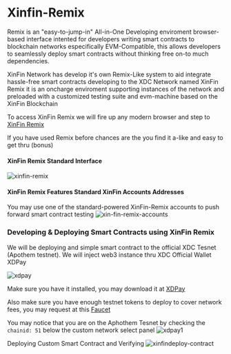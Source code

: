 
# Xinfin-Remix

Remix is an "easy-to-jump-in" All-in-One Developing enviroment browser-based interface intented for developers writing smart contracts to blockchain networks especifically EVM-Compatible, this allows developers to seamlessly deploy smart contracts without thinking free on-to much dependencies.

XinFin Network has develop it's own Remix-Like system to aid integrate hassle-free smart contracts developing to the XDC Network named XinFin Remix it is an oncharge enviroment supporting instances of the network and preloaded with a customized testing suite and evm-machine based on the XinFin Blockchain

To access XinFin Remix we will fire up any modern browser and step to [XinFin Remix](https://remix.xinfin.network)

If you have used Remix before chances are the you find it a-like and easy to get thru (bonus)

#### XinFin Remix Standard Interface

![xinfin-remix](https://user-images.githubusercontent.com/41552663/194455866-284ac945-a1b1-4b7b-be79-47fbe6e63a31.png)

#### XinFin Remix Features Standard XinFin Accounts Addresses

You may use one of the standard-powered XinFin-Remix accounts to push forward smart contract testing
![xin-fin-remix-accounts](https://user-images.githubusercontent.com/41552663/194461894-8e2fc7ea-6340-4cf4-a011-6866add71015.png)

### Developing & Deploying Smart Contracts using XinFin Remix

We will be deploying and simple smart contract to the official XDC Tesnet (Apothem testnet). We will inject web3 instance thru XDC Official Wallet XDPay

![xdpay](https://user-images.githubusercontent.com/41552663/194467016-0a91316e-b9d8-4e01-895e-7c43152d4ea3.png)

Make sure you have it installed, you may download it at [XDPay](Link)

Also make sure you have enough testnet tokens to deploy to cover network fees, you may request at this [Faucet](faucet-link)

You may notice that you are on the Aphothem Tesnet by checking the <code>chainid: 51</code> below the custom network select panel
![xdpay1](https://user-images.githubusercontent.com/41552663/194467308-139230d5-2ae5-483e-ad97-ec3f0b2e909f.png)


Deploying Custom Smart Contract and Verifying
![xinfindeploy-contract](https://user-images.githubusercontent.com/41552663/194475798-2a974f25-66c5-436d-9c66-0a5526a52d52.gif)